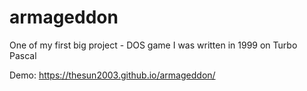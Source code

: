 # armageddon
One of my first big project - DOS game I was written in 1999 on Turbo Pascal

Demo: https://thesun2003.github.io/armageddon/
